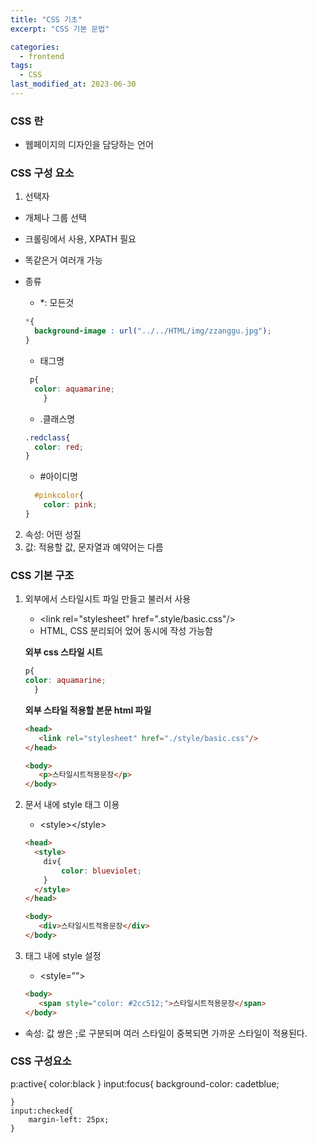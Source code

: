 ```yaml
---
title: "CSS 기초"
excerpt: "CSS 기본 문법"

categories:
  - frontend
tags:
  - CSS
last_modified_at: 2023-06-30
---  
```


### CSS 란 ###
- 웹페이지의 디자인을 담당하는 언어

### CSS 구성 요소 ###

1. 선택자
- 개체나 그룹 선택
- 크롤링에서 사용, XPATH 필요
- 똑같은거 여러개 가능
- 종류
  * *: 모든것
  
  ```css
  *{
    background-image : url("../../HTML/img/zzanggu.jpg");
  }
  ```
  * 태그명
  ```css
   p{
    color: aquamarine;
      }
  ```

  * .클래스명
  ```css
  .redclass{
    color: red;
  }

  ```
  * #아이디명
  ```css
    #pinkcolor{
      color: pink;
  }
  ```


2. 속성: 어떤 성질
3. 값: 적용할 값, 문자열과 예약어는 다름

### CSS 기본 구조 ###

1. 외부에서 스타일시트 파일 만들고 불러서 사용
    - \<link rel="stylesheet" href=".style/basic.css"/\>
    - HTML, CSS 분리되어 었어 동시에 작성 가능함
    
    **외부 css 스타일 시트**
    ```css
    p{
    color: aquamarine;
      }

    ```

    **외부 스타일 적용할 본문 html 파일**
    ```html
    <head>
       <link rel="stylesheet" href="./style/basic.css"/>
    </head>

    <body>
       <p>스타일시트적용문장</p>
    </body>

    ```

2. 문서 내에 style 태그 이용
    - \<style\>\</style\>

    ```html
    <head>
      <style>
        div{
            color: blueviolet;
        }
      </style>
    </head>

    <body>
       <div>스타일시트적용문장</div>
    </body>
    ```

3. 태그 내에 style 설정
    - \<style=””\>
    ```html
    <body>
       <span style="color: #2cc512;">스타일시트적용문장</span>
    </body>  
    ```

- 속성: 값 쌍은 ;로 구분되며 여러 스타일이 중복되면 가까운 스타일이 적용된다.

### CSS 구성요소 ###

p:active{
        color:black
    }
    input:focus{
        background-color: cadetblue;

    }
    input:checked{
        margin-left: 25px;
    }